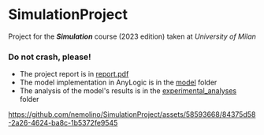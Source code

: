 # SimulationProject

Project for the ***Simulation*** course (2023 edition) taken at *University of Milan*

### Do not crash, please!

* The project report is in [report.pdf](https://github.com/nemolino/SimulationProject/blob/main/report.pdf)
* The model implementation in AnyLogic is in the [model](https://github.com/nemolino/SimulationProject/tree/main/model) folder
* The analysis of the model's results is in the [experimental_analyses](https://github.com/nemolino/SimulationProject/tree/main/experimental_analyses) folder

https://github.com/nemolino/SimulationProject/assets/58593668/84375d58-2a26-4624-ba8c-1b5372fe9545
